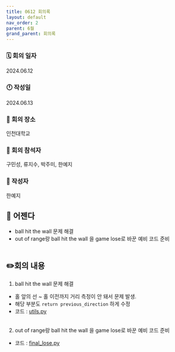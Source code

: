 ```yaml
---
title: 0612 회의록
layout: default
nav_order: 2
parent: 6월
grand_parent: 회의록
---
```


### 🗓️ 회의 일자

2024.06.12

### 🕛 작성일

2024.06.13

### 🚩 회의 장소

인천대학교

### 🤝 회의 참석자

구민성, 류지수, 박주미, 한예지

### 🙎 작성자

한예지

## 📣 어젠다

- ball hit the wall 문제 해결
- out of range랑 ball hit the wall 을 game lose로 바꾼 예비 코드 준비
<br><br>

## ✏️회의 내용

1. ball hit the wall 문제 해결
- 홀 앞의 선 ~ 홀 이전까지 거리 측정이 안 돼서 문제 발생.
- 해당 부분도 `return previous_direction` 하게 수정
- 코드 : [utils.py](https://github.com/TECH-PIONEERS/capstone-project/commit/89bebb0a2680790f10a74fa9865959051fdfb734)
<br><br>

2. out of range랑 ball hit the wall 을 game lose로 바꾼 예비 코드 준비
- 코드 : [final_lose.py](https://github.com/TECH-PIONEERS/capstone-project/commit/55c3643f32d073aa2b7d7ae46c9e4554b523ccb9)
<br><br>
